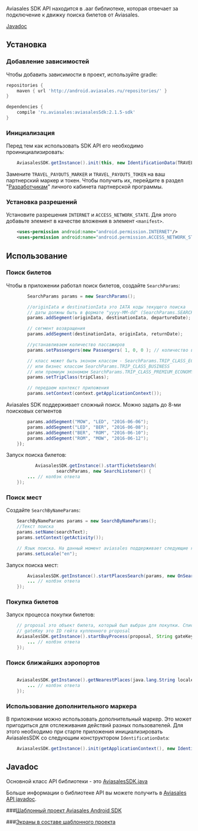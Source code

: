 Aviasales SDK API находится в .aar библиотеке, которая отвечает за подключение к движку поиска билетов от Aviasales. 

[Javadoc](http://kosyanmedia.github.io/Aviasales-Android-SDK/javadoc/index.html)

## Установка

### Добавление зависимостей 

Чтобы добавить зависимости в проект, используйте gradle:

```gradle
repositories {
    maven { url 'http://android.aviasales.ru/repositories/' }
}

dependencies {
    compile 'ru.aviasales:aviasalesSdk:2.1.5-sdk'
}
```

### Инициализация

Перед тем как использовать SDK API его необходимо проинициализировать: 

```java
    AviasalesSDK.getInstance().init(this, new IdentificationData(TRAVEL_PAYOUTS_MARKER, TRAVEL_PAYOUTS_TOKEN));

```
Замените `TRAVEL_PAYOUTS_MARKER` и `TRAVEL_PAYOUTS_TOKEN` на ваш партнерский маркер и токен. Чтобы получить их, перейдите в раздел "[Разработчикам](https://www.travelpayouts.com/developers/api)" личного кабинета партнерской программы.

### Установка разрешений

Установите разрешения `INTERNET` и `ACCESS_NETWORK_STATE`. Для этого добавьте элемент <uses-permission> в качестве вложения в элемент `<manifest>`.

```xml
	<uses-permission android:name="android.permission.INTERNET"/>
	<uses-permission android:name="android.permission.ACCESS_NETWORK_STATE"/>
```

## Использование

### Поиск билетов 

Чтобы в приложении работал поиск билетов, создайте `SearchParams`:

```java
		SearchParams params = new SearchParams();

		//originIata и destinationIata это IATA коды текущего поиска 
		// даты должны быть в формате "yyyy-MM-dd" (SearchParams.SEARCH_PARAMS_DATE_FORMAT)
		params.addSegment(originIata, destinationIata, departureDate);

		// сегмент возвращения
		params.addSegment(destinationIata, originIata, returnDate);

		//устанавливаем количество пассажиров
		params.setPassengers(new Passengers( 1, 0, 0 ); // количество взрослых, детей, младенцев соответственно

		// класс может быть эконом классом - SearchParams.TRIP_CLASS_ECONOMY
		// или бизнес классом SearchParams.TRIP_CLASS_BUSINESS
		// или премиум экономом SearchParams.TRIP_CLASS_PREMIUM_ECONOMY
		params.setTripClass(tripClass);

		// передаем контекст приложения
		params.setContext(context.getApplicationContext());
 ```

Aviasales SDK поддерживает сложный поиск. Можно задать до 8-ми поисковых сегментов
  
```java			
		params.addSegment("MOW", "LED", "2016-06-06");
		params.addSegment("LED", "BER", "2016-06-08");
		params.addSegment("BER", "ROM", "2016-06-10");
		params.addSegment("ROM", "MOW", "2016-06-12");
	});

```

Запуск поиска билетов:

```java			
		   AviasalesSDK.getInstance().startTicketsSearch(
                   searchParams, new SearchListener() {
		... // колбэк ответа
	});

```

### Поиск мест

Создайте `SearchByNameParams`: 

```java
	SearchByNameParams params = new SearchByNameParams();
	//Текст поиска
	params.setName(searchText);
	params.setContext(getActivity());

	// Язык поиска. На данный момент aviasales поддерживает следующие языки :ru, en, fr, de, it, es, th, pl, pt.
	params.setLocale("en");
```

Запуск поиска мест:
 
```java
		AviasalesSDK.getInstance().startPlacesSearch(params, new OnSearchPlacesListener() {
		... // колбэк ответа 
	});
```

### Покупка билетов

Запуск процесса покупки билетов:

```java
	// proposal это объект билета, который был выбран для покупки. Список proposals возвращается после успешного поиска и хранится в AviasalesSDK.getInstance.getSearchData().getProposals();
	// gateKey это ID гейта купленного proposal
	AviasalesSDK.getInstance().startBuyProcess(proposal, String gateKey,new BuyProcessListener() {
		... // колбэк ответа
	});
```

### Поиск ближайших аэропортов

```java

	AviasalesSDK.getInstance().getNearestPlaces(java.lang.String locale, new OnNearestPlacesListener() {
		... // колбэк ответа
	});
```

### Использование дополнительного маркера

В приложении можно использовать дополнительный маркер. Это может пригодиться для отслеживания действий разных пользователей. Для этого необходимо при старте приложения инициализировать AviasalesSDK со следующим конструктором `IdentificationData`: 

```java
	AviasalesSDK.getInstance().init(getApplicationContext(), new IdentificationData(TRAVEL_PAYOUTS_MARKER, YOUR_ADDITIONAL_MARKER, TRAVEL_PAYOUTS_TOKEN));
```

## Javadoc

Основной класс API библиотеки - это [AviasalesSDK.java](http://kosyanmedia.github.io/Aviasales-Android-SDK/javadoc/ru/aviasales/core/AviasalesSDK.html)

Больше информации о библиотеке API вы можете получить в [Aviasales API javadoc](http://kosyanmedia.github.io/Aviasales-Android-SDK/javadoc/index.html).

###[Шаблонный проект Aviasales Android SDK](https://github.com/KosyanMedia/Aviasales-Android-SDK/wiki/Шаблонный-проект-Aviasales-Android-SDK)

###[Экраны в составе шаблонного проекта](https://github.com/KosyanMedia/Aviasales-Android-SDK/wiki/%D0%AD%D0%BA%D1%80%D0%B0%D0%BD%D1%8B-%D0%B2-%D1%81%D0%BE%D1%81%D1%82%D0%B0%D0%B2%D0%B5-%D1%88%D0%B0%D0%B1%D0%BB%D0%BE%D0%BD%D0%BD%D0%BE%D0%B3%D0%BE-%D0%BF%D1%80%D0%BE%D0%B5%D0%BA%D1%82%D0%B0)